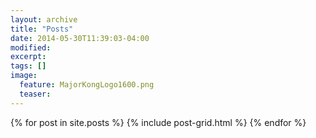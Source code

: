 ```yaml
---
layout: archive
title: "Posts"
date: 2014-05-30T11:39:03-04:00
modified:
excerpt:
tags: []
image:
  feature: MajorKongLogo1600.png
  teaser:
---
```


<div class="tiles">
{% for post in site.posts %}
  {% include post-grid.html %}
{% endfor %}
</div><!-- /.tiles -->